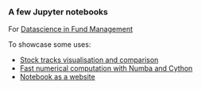 
### A few Jupyter notebooks

For [Datascience in Fund Management](https://www.meetup.com/fr-FR/Datascience-in-Finance-Paris/events/231162875/)  

To showcase some uses:
+ [Stock tracks visualisation and comparison](https://raw.githubusercontent.com/oscar6echo/Meetup_nov16/master/monte_carlo_paths.ipynb)
+ [Fast numerical computation with Numba and Cython](https://raw.githubusercontent.com/oscar6echo/Meetup_nov16/master/find_primes.ipynb)
+ [Notebook as a website](http://nbviewer.ipython.org/github/oscar6echo/Meetup_nov16/blob/master/visualize_primes.ipynb)

